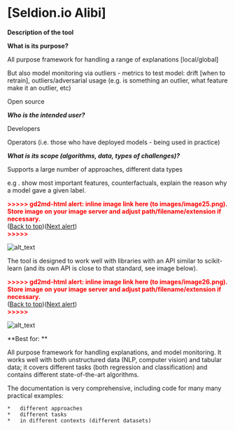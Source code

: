 # [Seldion.io Alibi]

**Description of the tool**

**What is its purpose?**

All purpose framework for handling a range of explanations [local/global]

But also model monitoring via outliers - metrics to test model: drift [when to retrain], outliers/adversarial usage (e.g. is something an outlier, what feature make it an outlier, etc)

Open source

**_Who is the intended user?_**

Developers

Operators (i.e. those who have deployed models - being used in practice)

**_What is its scope (algorithms, data, types of challenges)?_**

Supports a large number of approaches, different data types

e.g . show most important features, counterfactuals, explain the reason why a model gave a given label.

<p id="gdcalert25" ><span style="color: red; font-weight: bold">>>>>>  gd2md-html alert: inline image link here (to images/image25.png). Store image on your image server and adjust path/filename/extension if necessary. </span><br>(<a href="#">Back to top</a>)(<a href="#gdcalert26">Next alert</a>)<br><span style="color: red; font-weight: bold">>>>>> </span></p>

![alt_text](images/image25.png "image_tooltip")

The tool is designed to work well with libraries with an API similar to scikit-learn (and its own API is close to that standard, see image below).

<p id="gdcalert26" ><span style="color: red; font-weight: bold">>>>>>  gd2md-html alert: inline image link here (to images/image26.png). Store image on your image server and adjust path/filename/extension if necessary. </span><br>(<a href="#">Back to top</a>)(<a href="#gdcalert27">Next alert</a>)<br><span style="color: red; font-weight: bold">>>>>> </span></p>

![alt_text](images/image26.png "image_tooltip")

**Best for: **

All purpose framework for handling explanations, and model monitoring. It works well with both unstructured data (NLP, computer vision) and tabular data; it covers different tasks (both regression and classification) and contains different state-of-the-art algorithms.

The documentation is very comprehensive, including code for many many practical examples:

    *   different approaches
    *   different tasks
    *   in different contexts (different datasets)
